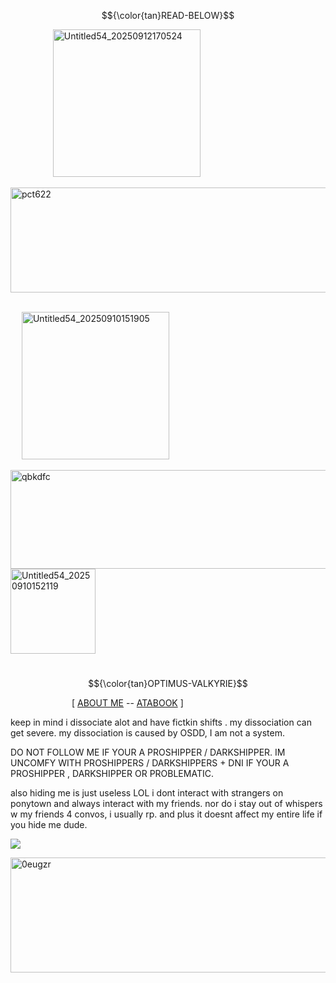 $${\color{tan}READ-BELOW}$$


&emsp; &emsp; &emsp; &emsp;<img width="236" height="236" alt="Untitled54_20250912170524" src="https://github.com/user-attachments/assets/80215b0b-623b-4466-9a37-05de193b2112" />









<img width="1380" height="168" alt="pct622" src="https://github.com/user-attachments/assets/4254d9a9-4b0d-4650-96b0-fcdabb96c893" />

&emsp; &emsp; &emsp; &emsp;&emsp; &emsp; &emsp; &emsp; &emsp;&emsp; &emsp; &emsp; &emsp; &emsp; &emsp; &emsp; &emsp; &emsp; &emsp; &emsp; &emsp;&emsp; &emsp; &emsp; &emsp; &emsp; &emsp; &emsp; &emsp;  <img width="236" height="236" alt="Untitled54_20250910151905" src="https://github.com/user-attachments/assets/6a8bc196-3221-4454-bd23-7a72df6ee9fb" />










<img width="1280" height="158" alt="qbkdfc" src="https://github.com/user-attachments/assets/7aaaf65c-6b7a-4ad1-911f-f02318c0379a" />


<img width="136" height="136" alt="Untitled54_20250910152119" src="https://github.com/user-attachments/assets/2e7c5844-0c5b-4c9b-a5d9-7ec1f1c6caf8" />



&emsp; &emsp; &emsp; &emsp;&emsp; &emsp; &emsp; &emsp; &emsp; &emsp;&emsp; &emsp; &emsp; &emsp; &emsp; &emsp; &emsp; &emsp; &emsp; &emsp; &emsp; &emsp; &emsp;   $${\color{tan}OPTIMUS-VALKYRIE}$$

&emsp;&emsp;&emsp;&emsp;&emsp;&emsp;&emsp;[ [ABOUT ME](https://rentry.co/syw4yav2) -- [ATABOOK](https://arabiannightz.atabook.org/) ]

keep in mind i dissociate alot and have fictkin shifts . my dissociation can get severe. my dissociation is caused by OSDD, I am not a system.
         
DO NOT FOLLOW ME IF YOUR A PROSHIPPER / DARKSHIPPER. IM UNCOMFY WITH PROSHIPPERS / DARKSHIPPERS + DNI IF YOUR A PROSHIPPER , DARKSHIPPER OR PROBLEMATIC.

also hiding me is just useless LOL i dont interact with strangers on ponytown and always interact with my friends. nor do i stay out of whispers w my friends 4 convos, i usually rp. and plus it doesnt affect my entire life if you hide me dude.

![](https://komarev.com/ghpvc/?username=ELLERN4TE&color=000000&label=NIGHTSHADES&style=for-the-badge)

<img width="1280" height="184" alt="0eugzr" src="https://github.com/user-attachments/assets/826af9d9-821d-45ca-b05a-317e1a95ab8e" />
